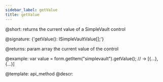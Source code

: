 ```yaml
---
sidebar_label: getValue
title: getValue
---          
```


@short: returns the current value of a SimpleVault control

@signature: {'getValue(): ISimpleVaultValue[];'}

@returns:
param   array     the current value of the control

@example:
var value = form.getItem("simplevault").getValue();
// -> [{...}, {...}]




@template: api_method
@descr:


